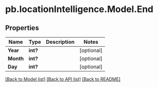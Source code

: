 # pb.locationIntelligence.Model.End
## Properties

Name | Type | Description | Notes
------------ | ------------- | ------------- | -------------
**Year** | **int?** |  | [optional] 
**Month** | **int?** |  | [optional] 
**Day** | **int?** |  | [optional] 

[[Back to Model list]](../README.md#documentation-for-models) [[Back to API list]](../README.md#documentation-for-api-endpoints) [[Back to README]](../README.md)

